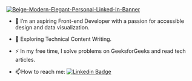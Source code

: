 <div id="header align="center">
<a href='https://postimg.cc/qhcH7DML' target='_blank'><img src='https://i.postimg.cc/LXw9NGcr/Beige-Modern-Elegant-Personal-Linked-In-Banner.png' border='0' alt='Beige-Modern-Elegant-Personal-Linked-In-Banner'/></a> 
</div>

- :telescope: I’m an aspiring Front-end Developer with a passion for accessible design and data visualization.

- :seedling: Exploring Technical Content Writing.

- :zap: In my free time, I solve problems on GeeksforGeeks and read tech articles.

- :mailbox:How to reach me: [![Linkedin Badge](https://img.shields.io/badge/-kakbar-blue?style=flat&logo=Linkedin&logoColor=white)](https://www.linkedin.com/in/cate-merritt)

